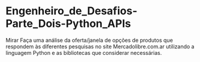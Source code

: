 # Engenheiro_de_Desafios-Parte_Dois-Python_APIs
Mirar   Faça uma análise da oferta/janela de opções de produtos que respondem às diferentes pesquisas no site Mercadolibre.com.ar  utilizando a linguagem Python e as bibliotecas que considerar necessárias. 
